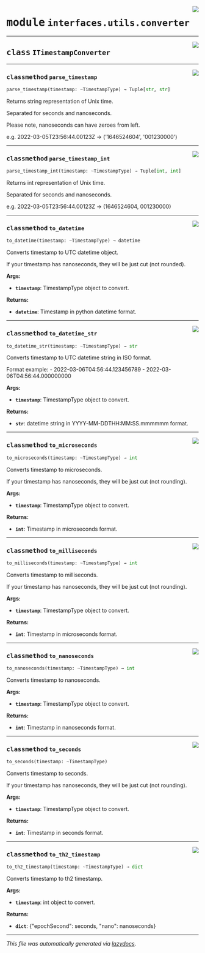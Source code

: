 <!-- markdownlint-disable -->

<a href="../../th2_data_services/interfaces/utils/converter.py#L0"><img align="right" style="float:right;" src="https://img.shields.io/badge/-source-cccccc?style=flat-square"></a>

# <kbd>module</kbd> `interfaces.utils.converter`






---

<a href="../../th2_data_services/interfaces/utils/converter.py#L41"><img align="right" style="float:right;" src="https://img.shields.io/badge/-source-cccccc?style=flat-square"></a>

## <kbd>class</kbd> `ITimestampConverter`







---

<a href="../../th2_data_services/interfaces/utils/converter.py#L42"><img align="right" style="float:right;" src="https://img.shields.io/badge/-source-cccccc?style=flat-square"></a>

### <kbd>classmethod</kbd> `parse_timestamp`

```python
parse_timestamp(timestamp: ~TimestampType) → Tuple[str, str]
```

Returns string representation of Unix time. 

Separated for seconds and nanoseconds. 

Please note, nanoseconds can have zeroes from left. 

e.g. 2022-03-05T23:56:44.00123Z -> ('1646524604', '001230000') 

---

<a href="../../th2_data_services/interfaces/utils/converter.py#L54"><img align="right" style="float:right;" src="https://img.shields.io/badge/-source-cccccc?style=flat-square"></a>

### <kbd>classmethod</kbd> `parse_timestamp_int`

```python
parse_timestamp_int(timestamp: ~TimestampType) → Tuple[int, int]
```

Returns int representation of Unix time. 

Separated for seconds and nanoseconds. 

e.g. 2022-03-05T23:56:44.00123Z -> (1646524604, 001230000) 

---

<a href="../../th2_data_services/interfaces/utils/converter.py#L64"><img align="right" style="float:right;" src="https://img.shields.io/badge/-source-cccccc?style=flat-square"></a>

### <kbd>classmethod</kbd> `to_datetime`

```python
to_datetime(timestamp: ~TimestampType) → datetime
```

Converts timestamp to UTC datetime object. 

If your timestamp has nanoseconds, they will be just cut (not rounded). 



**Args:**
 
 - <b>`timestamp`</b>:  TimestampType object to convert. 



**Returns:**
 
 - <b>`datetime`</b>:  Timestamp in python datetime format. 

---

<a href="../../th2_data_services/interfaces/utils/converter.py#L137"><img align="right" style="float:right;" src="https://img.shields.io/badge/-source-cccccc?style=flat-square"></a>

### <kbd>classmethod</kbd> `to_datetime_str`

```python
to_datetime_str(timestamp: ~TimestampType) → str
```

Converts timestamp to UTC datetime string in ISO format. 

Format example: 
    - 2022-03-06T04:56:44.123456789 
    - 2022-03-06T04:56:44.000000000 



**Args:**
 
 - <b>`timestamp`</b>:  TimestampType object to convert. 



**Returns:**
 
 - <b>`str`</b>:  datetime string in YYYY-MM-DDTHH:MM:SS.mmmmmm format. 

---

<a href="../../th2_data_services/interfaces/utils/converter.py#L109"><img align="right" style="float:right;" src="https://img.shields.io/badge/-source-cccccc?style=flat-square"></a>

### <kbd>classmethod</kbd> `to_microseconds`

```python
to_microseconds(timestamp: ~TimestampType) → int
```

Converts timestamp to microseconds. 

If your timestamp has nanoseconds, they will be just cut (not rounding). 



**Args:**
 
 - <b>`timestamp`</b>:  TimestampType object to convert. 



**Returns:**
 
 - <b>`int`</b>:  Timestamp in microseconds format. 

---

<a href="../../th2_data_services/interfaces/utils/converter.py#L94"><img align="right" style="float:right;" src="https://img.shields.io/badge/-source-cccccc?style=flat-square"></a>

### <kbd>classmethod</kbd> `to_milliseconds`

```python
to_milliseconds(timestamp: ~TimestampType) → int
```

Converts timestamp to milliseconds. 

If your timestamp has nanoseconds, they will be just cut (not rounding). 



**Args:**
 
 - <b>`timestamp`</b>:  TimestampType object to convert. 



**Returns:**
 
 - <b>`int`</b>:  Timestamp in microseconds format. 

---

<a href="../../th2_data_services/interfaces/utils/converter.py#L124"><img align="right" style="float:right;" src="https://img.shields.io/badge/-source-cccccc?style=flat-square"></a>

### <kbd>classmethod</kbd> `to_nanoseconds`

```python
to_nanoseconds(timestamp: ~TimestampType) → int
```

Converts timestamp to nanoseconds. 



**Args:**
 
 - <b>`timestamp`</b>:  TimestampType object to convert. 



**Returns:**
 
 - <b>`int`</b>:  Timestamp in nanoseconds format. 

---

<a href="../../th2_data_services/interfaces/utils/converter.py#L79"><img align="right" style="float:right;" src="https://img.shields.io/badge/-source-cccccc?style=flat-square"></a>

### <kbd>classmethod</kbd> `to_seconds`

```python
to_seconds(timestamp: ~TimestampType)
```

Converts timestamp to seconds. 

If your timestamp has nanoseconds, they will be just cut (not rounding). 



**Args:**
 
 - <b>`timestamp`</b>:  TimestampType object to convert. 



**Returns:**
 
 - <b>`int`</b>:  Timestamp in seconds format. 

---

<a href="../../th2_data_services/interfaces/utils/converter.py#L155"><img align="right" style="float:right;" src="https://img.shields.io/badge/-source-cccccc?style=flat-square"></a>

### <kbd>classmethod</kbd> `to_th2_timestamp`

```python
to_th2_timestamp(timestamp: ~TimestampType) → dict
```

Converts timestamp to th2 timestamp. 



**Args:**
 
 - <b>`timestamp`</b>:  int object to convert. 



**Returns:**
 
 - <b>`dict`</b>:  {"epochSecond": seconds, "nano": nanoseconds} 




---

_This file was automatically generated via [lazydocs](https://github.com/ml-tooling/lazydocs)._
